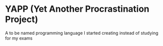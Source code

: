 # YAPP (Yet Another Procrastination Project)

A to be named programming language I started creating instead of studying for my exams
